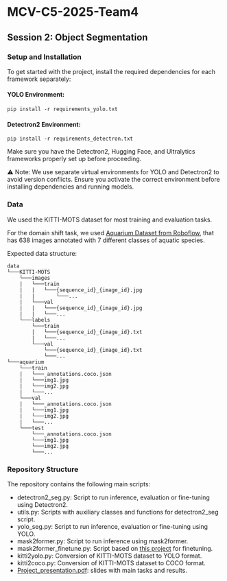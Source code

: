 # MCV-C5-2025-Team4

## Session 2: Object Segmentation

### Setup and Installation
To get started with the project, install the required dependencies for each framework separately:

#### YOLO Environment:
```
pip install -r requirements_yolo.txt
```

#### Detectron2 Environment:
```
pip install -r requirements_detectron.txt
```
Make sure you have the Detectron2, Hugging Face, and Ultralytics frameworks properly set up before proceeding.

⚠️ Note: We use separate virtual environments for YOLO and Detectron2 to avoid version conflicts. Ensure you activate the correct environment before installing dependencies and running models.

### Data
We used the KITTI-MOTS dataset for most training and evaluation tasks. 

For the domain shift task, we used [Aquarium Dataset from Roboflow](https://public.roboflow.com/object-detection/aquarium), that has 638 images annotated with 7 different classes of aquatic species.

Expected data structure:
```
data
└───KITTI-MOTS
    └───images
    |   └───train
    |   |   └───{sequence_id}_{image_id}.jpg
    |   |       └───...
    |   └───val
    |   |   └───{sequence_id}_{image_id}.jpg
    |   |   └───...
    └───labels
        └───train
        |   └───{sequence_id}_{image_id}.txt
        |   └───...
        └───val
            └───{sequence_id}_{image_id}.txt
            └───...
└───aquarium
    └───train
    |   └───_annotations.coco.json
    |   └───img1.jpg
    |   └───img2.jpg
    |   └───...
    └───val
    |   └───_annotations.coco.json
    |   └───img1.jpg
    |   └───img2.jpg
    |   └───...
    └───test
        └───_annotations.coco.json
        └───img1.jpg
        └───img2.jpg
        └───...
```

### Repository Structure

The repository contains the following main scripts:

- detectron2_seg.py: Script to run inference, evaluation or fine-tuning using Detectron2.
- utils.py: Scripts with auxiliary classes and functions for detectron2_seg script.
- yolo_seg.py: Script to run inference, evaluation or fine-tuning using YOLO.
- mask2former.py: Script to run inference using mask2former.
- mask2former_finetune.py: Script based on [this project](https://github.com/huggingface/transformers/blob/main/examples/pytorch/instance-segmentation/run_instance_segmentation.py) for finetuning.
- kitti2yolo.py: Conversion of KITTI-MOTS dataset to YOLO format.
- kitti2coco.py: Conversion of KITTI-MOTS dataset to COCO format.
- [Project_presentation.pdf](Project_presentation.pdf): slides with main tasks and results.
